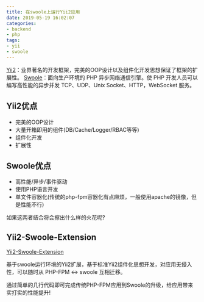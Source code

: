 ```yaml
---
title: 在swoole上运行Yii2应用
date: 2019-05-19 16:02:07
categories:
- backend
- php
tags:
- yii
- swoole
---
```


[Yii2](https://www.yiiframework.com)：业界著名的开发框架，完美的OOP设计以及组件化开发思想保证了框架的扩展性。
[Swoole](https://www.swoole.com/)：面向生产环境的 PHP 异步网络通信引擎。使 PHP 开发人员可以编写高性能的异步并发 TCP、UDP、Unix Socket、HTTP，WebSocket 服务。

## Yii2优点

+ 完美的OOP设计
+ 大量开箱即用的组件(DB/Cache/Logger/RBAC等等)
+ 组件化开发
+ 扩展性

## Swoole优点

+ 高性能/异步/事件驱动
+ 使用PHP语言开发
+ 单文件容器化(传统的php-fpm容器化有点麻烦，一般使用apache的镜像，但是性能不行)

如果这两者结合将会擦出什么样的火花呢?

## Yii2-Swoole-Extension

[Yii2-Swoole-Extension](https://github.com/swoole-foundation/yii2-swoole-extension)

基于swoole运行环境的Yii2扩展，基于标准Yii2组件化思想开发，对应用无侵入性，可以随时从 PHP-FPM <-> swoole 互相迁移。

通过简单的几行代码即可完成传统PHP-FPM应用到Swoole的升级，给应用带来实打实的性能提升!